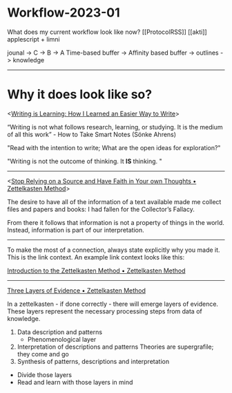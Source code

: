 # Workflow-2023-01

What does my current workflow look like now?
[[ProtocolRSS]]
[[akti]]
applescript + limni

jounal -> C -> B -> A
Time-based buffer -> Affinity based buffer -> outlines -> knowledge

___

# Why it does look like so?

<[Writing is Learning: How I Learned an Easier Way to Write](https://eugeneyan.com/writing/reading-note-taking-writing/)>

“Writing is not what follows research, learning, or studying. It is the medium of all this work” - How to Take Smart Notes (Sönke Ahrens)

"Read with the intention to write; What are the open ideas for exploration?"

"Writing is not the outcome of thinking. It __IS__ thinking. "

___

<[Stop Relying on a Source and Have Faith in Your own Thoughts • Zettelkasten Method](https://zettelkasten.de/posts/dont-rely-on-source-have-faith-in-yourself/)>

The desire to have all of the information of a text available made me collect files and papers and books: I had fallen for the Collector’s Fallacy.

From there it follows that information is not a property of things in the world. Instead, information is part of our interpretation.
___

To make the most of a connection, always state explicitly why you made it. This is the link context. An example link context looks like this:

[Introduction to the Zettelkasten Method • Zettelkasten Method](https://zettelkasten.de/introduction/)

___

[Three Layers of Evidence • Zettelkasten Method](https://zettelkasten.de/posts/layers-of-evidence/)

In a zettelkasten - if done correctly - there will emerge layers of evidence. These layers represent the necessary processing steps from data of knowledge.

1. Data description and patterns
    * Phenomenological layer
2. Interpretation of descriptions and patterns
    Theories are supergrafile; they come and go
3. Synthesis of patterns, descriptions and interpretation

* Divide those layers
* Read and learn with those layers in mind

